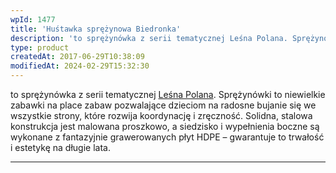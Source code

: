 ```yaml
---
wpId: 1477
title: 'Huśtawka sprężynowa Biedronka'
description: 'to sprężynówka z serii tematycznej Leśna Polana. Sprężynówki to niewielkie zabawki na place zabaw pozwalające dzieciom na radosne bujanie się we wszystkie strony, które rozwija koordynację i zręczność. Solidna, stalowa konstrukcja jest malowana proszkowo, a siedzisko i wypełnienia boczne są wykonane z fantazyjnie grawerowanych płyt HDPE – gwarantuje to trwałość i estetykę na długie lata.'
type: product
createdAt: 2017-06-29T10:38:09
modifiedAt: 2024-02-29T15:32:30
---
```



to sprężynówka z serii tematycznej [Leśna Polana](https://comes.pl/produkty/?pa_seria-tematyczna=lesna-polana&swoof=1). Sprężynówki to niewielkie zabawki na place zabaw pozwalające dzieciom na radosne bujanie się we wszystkie strony, które rozwija koordynację i zręczność. Solidna, stalowa konstrukcja jest malowana proszkowo, a siedzisko i wypełnienia boczne są wykonane z fantazyjnie grawerowanych płyt HDPE – gwarantuje to trwałość i estetykę na długie lata.

* * *